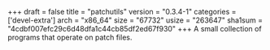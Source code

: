 +++
draft = false
title = "patchutils"
version = "0.3.4-1"
categories = ['devel-extra']
arch = "x86_64"
size = "67732"
usize = "263647"
sha1sum = "4cdbf007efc29c6d48dfa1c44cb85df2ed67f930"
+++
A small collection of programs that operate on patch files.